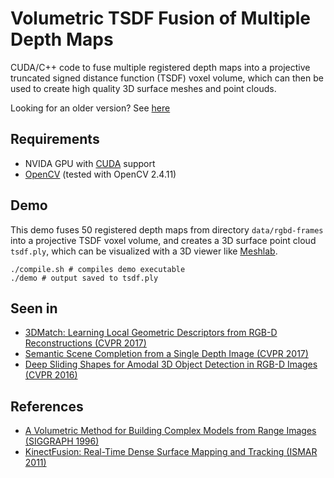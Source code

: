 # Volumetric TSDF Fusion of Multiple Depth Maps
CUDA/C++ code to fuse multiple registered depth maps into a projective truncated signed distance function (TSDF) voxel volume, which can then be used to create high quality 3D surface meshes and point clouds.

Looking for an older version? See [here](old-version)

## Requirements
 * NVIDA GPU with [CUDA](https://developer.nvidia.com/cuda-downloads) support
 * [OpenCV](http://opencv.org/) (tested with OpenCV 2.4.11)

## Demo
This demo fuses 50 registered depth maps from directory `data/rgbd-frames` into a projective TSDF voxel volume, and creates a 3D surface point cloud `tsdf.ply`, which can be visualized with a 3D viewer like [Meshlab](http://www.meshlab.net/).

```shell
./compile.sh # compiles demo executable
./demo # output saved to tsdf.ply
```

## Seen in
 * [3DMatch: Learning Local Geometric Descriptors from RGB-D Reconstructions (CVPR 2017)](http://3dmatch.cs.princeton.edu/)
 * [Semantic Scene Completion from a Single Depth Image (CVPR 2017)](http://sscnet.cs.princeton.edu/)
 * [Deep Sliding Shapes for Amodal 3D Object Detection in RGB-D Images (CVPR 2016)](http://dss.cs.princeton.edu/)

## References
 * [A Volumetric Method for Building Complex Models from Range Images (SIGGRAPH 1996)](https://graphics.stanford.edu/papers/volrange/volrange.pdf)
 * [KinectFusion: Real-Time Dense Surface Mapping and Tracking (ISMAR 2011)](https://www.microsoft.com/en-us/research/wp-content/uploads/2016/02/ismar2011.pdf)
